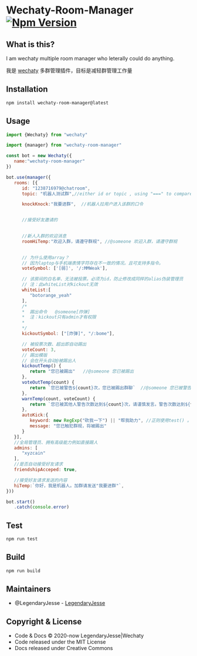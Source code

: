 # Wechaty-Room-Manager [![Npm Version](https://img.shields.io/npm/v/wechaty-room-manager.svg?sanitize=true)](https://www.npmjs.com/package/wechaty-room-manager)

## What is this?

I am wechaty multiple room manager who leterally could do anything.

我是 [wechaty](https://github.com/wechaty/wechaty) 多群管理插件，目标是减轻群管理工作量
## Installation

```bash
npm install wechaty-room-manager@latest
```
## Usage

```javascript
import {Wechaty} from "wechaty"

import {manager} from "wechaty-room-manager"

const bot = new Wechaty({
   name:"wechaty-room-manager"
})

bot.use(manager({
   rooms: [{
      id: "1238716979@chatroom",
      topic: "机器人测试群",//either id or topic , using "===" to compare ｜ id topic二选一即可 建议id避免混淆 使用===比较

      knockKnock:"我要进群",  //机器人拉用户进入该群的口令


      //接受好友邀请的
      

      //新人入群的欢迎消息
      roomHiTemp:"欢迎入群，请遵守群规", //@someone 欢迎入群，请遵守群规

      
      // 为什么使用array？
      // 因为laptop与手机端表情字符存在不一致的情况。且可支持多指令。
      voteSymbol: ['[弱]', '/:MMWeak'], 

      // 该房间的白名单、无法被投票。必须为id，防止修改成同样的alias伪装管理员
      // 注：此whiteList对kickout无效
      whiteList:[
         "botorange_yeah"
      ],
      /*
      *  踢出命令   @someone[炸弹]
      *  注：kickout只有admin才有权限
      *  
      */
      kickoutSymbol: ["[炸弹]", "/:bome"],

      // 被投票次数、超出即自动踢出
      voteCount: 3,
      // 踢出模版 
      // 会在开头自动@被踢出人
      kickoutTemp() {
         return "您已被踢出"   //@someone 您已被踢出
      },
      voteOutTemp(count) {
         return `您已被警告${count}次，您已被踢出群聊`  //@someone 您已被警告${count}次，您已被踢出群聊
      },
      warnTemp(count, voteCount) {
         return `您已被其他人警告次数达到${count}次，请谨慎发言。警告次数达到${voteCount}将被踢出`
      },
      autoKick:{
         keyword: new RegExp("砍我一下") || "帮我助力", //正则使用test() 。字符串使用includes()
         message: "您已触犯群规，将被踢出"
      }
   }],
   //全局管理员、拥有高级能力例如直接踢人
   admins: [
      "xyzcain"
   ],
   //是否自动接受好友请求
   friendshipAcceped: true, 

   //接受好友请求发送的内容
   hiTemp:`你好，我是机器人。加群请发送"我要进群"`, 
}))

bot.start()
   .catch(console.error)
```

## Test
```bash
npm run test
```

## Build
```bash
npm run build
```
## Maintainers
* @LegendaryJesse - [LegendaryJesse](https://github.com/JesseWeb)

## Copyright & License

* Code & Docs © 2020-now LegendaryJesse|Wechaty
* Code released under the MIT License
* Docs released under Creative Commons


